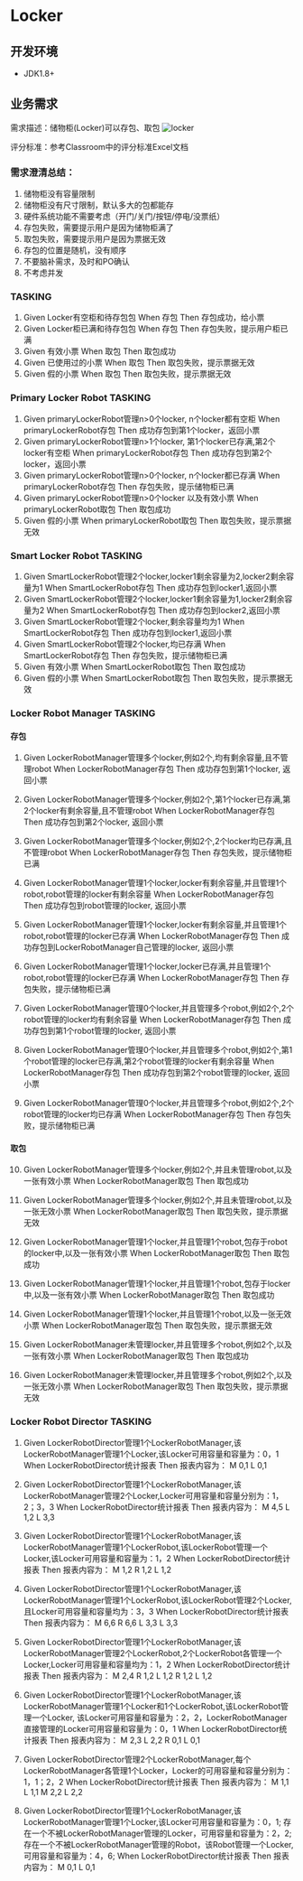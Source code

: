# Locker

## 开发环境
 - JDK1.8+
 
## 业务需求

需求描述：储物柜(Locker)可以存包、取包
![locker](./locker.png)

评分标准：参考Classroom中的评分标准Excel文档

### 需求澄清总结：
1. 储物柜没有容量限制
2. 储物柜没有尺寸限制，默认多大的包都能存
3. 硬件系统功能不需要考虑（开门/关门/按钮/停电/没票纸）
4. 存包失败，需要提示用户是因为储物柜满了
5. 取包失败，需要提示用户是因为票据无效
6. 存包的位置是随机，没有顺序
7. 不要脑补需求，及时和PO确认
8. 不考虑并发

### TASKING
1. Given Locker有空柜和待存包包  When 存包 Then 存包成功，给小票
2. Given Locker柜已满和待存包包  When 存包 Then 存包失败，提示用户柜已满
3. Given 有效小票               When 取包 Then 取包成功
4. Given 已使用过的小票          When 取包 Then 取包失败，提示票据无效
5. Given 假的小票               When 取包 Then 取包失败，提示票据无效

### Primary Locker Robot TASKING
1. Given primaryLockerRobot管理n>0个locker, n个locker都有空柜                     When primaryLockerRobot存包   Then 成功存包到第1个locker，返回小票
2. Given primaryLockerRobot管理n>1个locker, 第1个locker已存满,第2个locker有空柜    When primaryLockerRobot存包   Then 成功存包到第2个locker，返回小票
3. Given primaryLockerRobot管理n>0个locker, n个locker都已存满                     When primaryLockerRobot存包   Then 存包失败，提示储物柜已满
4. Given primaryLockerRobot管理n>0个locker 以及有效小票                           When primaryLockerRobot取包   Then 取包成功
5. Given 假的小票   When primaryLockerRobot取包  Then 取包失败，提示票据无效


### Smart Locker Robot TASKING
1. Given SmartLockerRobot管理2个locker,locker1剩余容量为2,locker2剩余容量为1     When SmartLockerRobot存包     Then 成功存包到locker1,返回小票
2. Given SmartLockerRobot管理2个locker,locker1剩余容量为1,locker2剩余容量为2     When SmartLockerRobot存包     Then 成功存包到locker2,返回小票
3. Given SmartLockerRobot管理2个locker,剩余容量均为1                            When SmartLockerRobot存包     Then 成功存包到locker1,返回小票
4. Given SmartLockerRobot管理2个locker,均已存满                                When SmartLockerRobot存包     Then 存包失败，提示储物柜已满
5. Given 有效小票                                                             When SmartLockerRobot取包     Then 取包成功
6. Given 假的小票                                                             When SmartLockerRobot取包     Then 取包失败，提示票据无效

### Locker Robot Manager TASKING
#### 存包
1.  Given LockerRobotManager管理多个locker,例如2个,均有剩余容量,且不管理robot
    When LockerRobotManager存包
    Then 成功存包到第1个locker, 返回小票

2.  Given LockerRobotManager管理多个locker,例如2个,第1个locker已存满,第2个locker有剩余容量,且不管理robot
    When LockerRobotManager存包
    Then 成功存包到第2个locker, 返回小票

3.  Given LockerRobotManager管理多个locker,例如2个,2个locker均已存满,且不管理robot
    When LockerRobotManager存包
    Then 存包失败，提示储物柜已满

4.  Given LockerRobotManager管理1个locker,locker有剩余容量,并且管理1个robot,robot管理的locker有剩余容量
    When LockerRobotManager存包
    Then 成功存包到robot管理的locker, 返回小票

5.  Given LockerRobotManager管理1个locker,locker有剩余容量,并且管理1个robot,robot管理的locker已存满
    When LockerRobotManager存包
    Then 成功存包到LockerRobotManager自己管理的locker, 返回小票

6.  Given LockerRobotManager管理1个locker,locker已存满,并且管理1个robot,robot管理的locker已存满
    When LockerRobotManager存包
    Then 存包失败，提示储物柜已满

7.  Given LockerRobotManager管理0个locker,并且管理多个robot,例如2个,2个robot管理的locker均有剩余容量
    When LockerRobotManager存包
    Then 成功存包到第1个robot管理的locker, 返回小票

8.  Given LockerRobotManager管理0个locker,并且管理多个robot,例如2个,第1个robot管理的locker已存满,第2个robot管理的locker有剩余容量
    When LockerRobotManager存包
    Then 成功存包到第2个robot管理的locker, 返回小票

9.  Given LockerRobotManager管理0个locker,并且管理多个robot,例如2个,2个robot管理的locker均已存满
    When LockerRobotManager存包
    Then 存包失败，提示储物柜已满

#### 取包

10. Given LockerRobotManager管理多个locker,例如2个,并且未管理robot,以及一张有效小票
    When LockerRobotManager取包
    Then 取包成功

11. Given LockerRobotManager管理多个locker,例如2个,并且未管理robot,以及一张无效小票
    When LockerRobotManager取包
    Then 取包失败，提示票据无效

12. Given LockerRobotManager管理1个locker,并且管理1个robot,包存于robot的locker中,以及一张有效小票
   When LockerRobotManager取包
   Then 取包成功

13. Given LockerRobotManager管理1个locker,并且管理1个robot,包存于locker中,以及一张有效小票
   When LockerRobotManager取包
   Then 取包成功

14. Given LockerRobotManager管理1个locker,并且管理1个robot,以及一张无效小票
   When LockerRobotManager取包
   Then 取包失败，提示票据无效

15. Given LockerRobotManager未管理locker,并且管理多个robot,例如2个,以及一张有效小票
    When LockerRobotManager取包
    Then 取包成功

16. Given LockerRobotManager未管理locker,并且管理多个robot,例如2个,以及一张无效小票
    When LockerRobotManager取包
    Then 取包失败，提示票据无效

### Locker Robot Director TASKING
1. Given LockerRobotDirector管理1个LockerRobotManager,该LockerRobotManager管理1个Locker,该Locker可用容量和容量为：0，1
   When LockerRobotDirector统计报表
   Then 报表内容为：
        M 0,1
          L 0,1


2. Given LockerRobotDirector管理1个LockerRobotManager,该LockerRobotManager管理2个Locker,Locker可用容量和容量分别为：1，2；3，3
   When LockerRobotDirector统计报表
   Then 报表内容为：
        M 4,5
          L 1,2
          L 3,3


3. Given LockerRobotDirector管理1个LockerRobotManager,该LockerRobotManager管理1个LockerRobot,该LockerRobot管理一个Locker,该Locker可用容量和容量为：1，2
   When LockerRobotDirector统计报表
   Then 报表内容为：
        M 1,2
          R 1,2
            L 1,2


4. Given LockerRobotDirector管理1个LockerRobotManager,该LockerRobotManager管理1个LockerRobot,该LockerRobot管理2个Locker,且Locker可用容量和容量均为：3，3
   When LockerRobotDirector统计报表
   Then 报表内容为：
        M 6,6
          R 6,6
            L 3,3
            L 3,3


5. Given LockerRobotDirector管理1个LockerRobotManager,该LockerRobotManager管理2个LockerRobot,2个LockerRobot各管理一个Locker,Locker可用容量和容量均为：1，2
   When LockerRobotDirector统计报表
   Then 报表内容为：
        M 2,4
          R 1,2
            L 1,2
          R 1,2
            L 1,2


6. Given LockerRobotDirector管理1个LockerRobotManager,该LockerRobotManager管理1个Locker和1个LockerRobot,该LockerRobot管理一个Locker,
   该Locker可用容量和容量为：2，2，LockerRobotManager直接管理的Locker可用容量和容量为：0，1
   When LockerRobotDirector统计报表
   Then 报表内容为：
        M 2,3
          L 2,2
          R 0,1
            L 0,1


7. Given LockerRobotDirector管理2个LockerRobotManager,每个LockerRobotManager各管理1个Locker，Locker的可用容量和容量分别为：1，1；2，2
   When LockerRobotDirector统计报表
   Then 报表内容为：
        M 1,1
          L 1,1
        M 2,2
          L 2,2


8. Given LockerRobotDirector管理1个LockerRobotManager,该LockerRobotManager管理1个Locker,该Locker可用容量和容量为：0，1;
   存在一个不被LockerRobotManager管理的Locker，可用容量和容量为：2，2;存在一个不被LockerRobotManager管理的Robot，该Robot管理一个Locker,可用容量和容量为：4，6;
   When LockerRobotDirector统计报表
   Then 报表内容为：
        M 0,1
          L 0,1